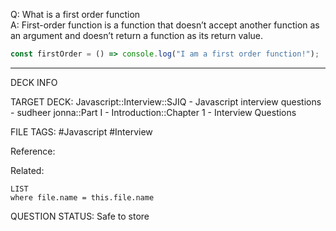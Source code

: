 Q: What is a first order function  
A: First-order function is a function that doesn’t accept another function as an argument and doesn’t return a function as its return value.
```javascript
const firstOrder = () => console.log("I am a first order function!");
```
<!--ID: 1693596722712-->

---

DECK INFO

TARGET DECK: Javascript::Interview::SJIQ - Javascript interview questions - sudheer jonna::Part I - Introduction::Chapter 1 - Interview Questions

FILE TAGS: #Javascript #Interview

Reference:

Related:

```dataview
LIST
where file.name = this.file.name
```

QUESTION STATUS: Safe to store